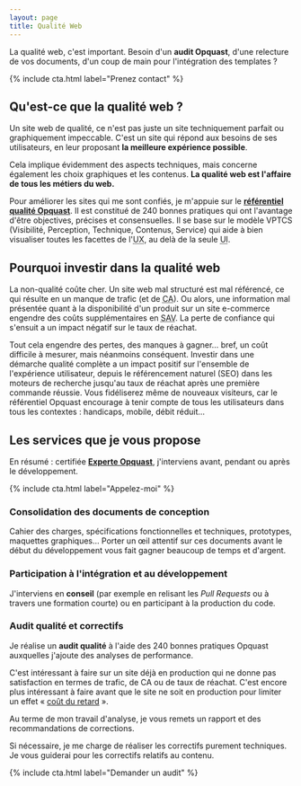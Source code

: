 ```yaml
---
layout: page
title: Qualité Web
---
```


La qualité web, c'est important. Besoin d'un **audit Opquast**, d'une relecture de vos documents, d'un coup de main pour l'intégration des templates ?

{% include cta.html label="Prenez contact" %}

## Qu'est-ce que la qualité web ?

Un site web de qualité, ce n'est pas juste un site techniquement parfait ou graphiquement impeccable. C'est un site qui répond aux besoins de ses utilisateurs, en leur proposant **la meilleure expérience possible**.

Cela implique évidemment des aspects techniques, mais concerne également les choix graphiques et les contenus. **La qualité web est l'affaire de tous les métiers du web.**

Pour améliorer les sites qui me sont confiés, je m'appuie sur le **[référentiel qualité Opquast](https://checklists.opquast.com/fr/qualiteweb/)**. Il est constitué de 240 bonnes pratiques qui ont l'avantage d'être objectives, précises et consensuelles. Il se base sur le modèle VPTCS (Visibilité, Perception, Technique, Contenus, Service) qui aide à bien visualiser toutes les facettes de l'<abbr lang="en" title="User Experience">UX</abbr>, au delà de la seule <abbr lang="en" title="User interface">UI</abbr>.

## Pourquoi investir dans la qualité web

La non-qualité coûte cher. Un site web mal structuré est mal référencé, ce qui résulte en un manque de trafic (et de <abbr title="Chiffre d'affaires">CA</abbr>). Ou alors, une information mal présentée quant à la disponibilité d'un produit sur un site e-commerce engendre des coûts supplémentaires en <abbr title="service après-vente">SAV</abbr>. La perte de confiance qui s'ensuit a un impact négatif sur le taux de réachat.

Tout cela engendre des pertes, des manques à gagner… bref, un coût difficile à mesurer, mais néanmoins conséquent. Investir dans une démarche qualité complète a un impact positif sur l'ensemble de l'expérience utilisateur, depuis le référencement naturel (SEO) dans les moteurs de recherche jusqu'au taux de réachat après une première commande réussie. Vous fidéliserez même de nouveaux visiteurs, car le référentiel Opquast encourage à tenir compte de tous les utilisateurs dans tous les contextes : handicaps, mobile, débit réduit…


## Les services que je vous propose

En résumé : certifiée [**Experte Opquast**](https://directory.opquast.com/fr/certificat/1GTC5H/), j'interviens avant, pendant ou après le développement. 

{% include cta.html label="Appelez-moi" %}

### Consolidation des documents de conception

Cahier des charges, spécifications fonctionnelles et techniques, prototypes, maquettes graphiques… Porter un œil attentif sur ces documents avant le début du développement vous fait gagner beaucoup de temps et d'argent.

### Participation à l'intégration et au développement

J'interviens en **conseil** (par exemple en relisant les <i lang="en">Pull Requests</i> ou à travers une formation courte) ou en participant à la production du code.


### Audit qualité et correctifs

Je réalise un **audit qualité** à l'aide des 240 bonnes pratiques Opquast auxquelles j'ajoute des analyses de performance.

C'est intéressant à faire sur un site déjà en production qui ne donne pas satisfaction en termes de trafic, de CA ou de taux de réachat. C'est encore plus intéressant à faire avant que le site ne soit en production pour limiter un effet « [coût du retard](https://tut-tuuut.github.io/2014/05/18/cost-of-delay.html) ».

Au terme de mon travail d'analyse, je vous remets un rapport et des recommandations de corrections.

Si nécessaire, je me charge de réaliser les correctifs purement techniques. Je vous guiderai pour les correctifs relatifs au contenu.

{% include cta.html label="Demander un audit" %}